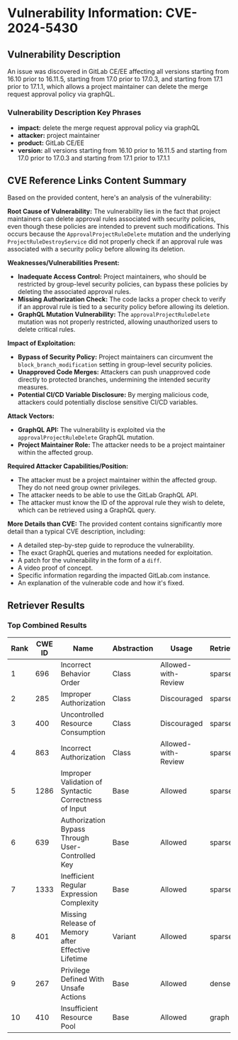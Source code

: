 # Vulnerability Information: CVE-2024-5430

## Vulnerability Description
An issue was discovered in GitLab CE/EE affecting all versions starting from 16.10 prior to 16.11.5, starting from 17.0 prior to 17.0.3, and starting from 17.1 prior to 17.1.1, which allows a project maintainer can delete the merge request approval policy via graphQL.

### Vulnerability Description Key Phrases
- **impact:** delete the merge request approval policy via graphQL
- **attacker:** project maintainer
- **product:** GitLab CE/EE
- **version:** all versions starting from 16.10 prior to 16.11.5 and starting from 17.0 prior to 17.0.3 and starting from 17.1 prior to 17.1.1

## CVE Reference Links Content Summary
Based on the provided content, here's an analysis of the vulnerability:

**Root Cause of Vulnerability:**
The vulnerability lies in the fact that project maintainers can delete approval rules associated with security policies, even though these policies are intended to prevent such modifications. This occurs because the `ApprovalProjectRuleDelete` mutation and the underlying `ProjectRuleDestroyService` did not properly check if an approval rule was associated with a security policy before allowing its deletion.

**Weaknesses/Vulnerabilities Present:**
- **Inadequate Access Control:** Project maintainers, who should be restricted by group-level security policies, can bypass these policies by deleting the associated approval rules.
- **Missing Authorization Check:** The code lacks a proper check to verify if an approval rule is tied to a security policy before allowing its deletion.
- **GraphQL Mutation Vulnerability:** The `approvalProjectRuleDelete` mutation was not properly restricted, allowing unauthorized users to delete critical rules.

**Impact of Exploitation:**
- **Bypass of Security Policy:** Project maintainers can circumvent the `block_branch_modification` setting in group-level security policies.
- **Unapproved Code Merges:** Attackers can push unapproved code directly to protected branches, undermining the intended security measures.
- **Potential CI/CD Variable Disclosure:** By merging malicious code, attackers could potentially disclose sensitive CI/CD variables.

**Attack Vectors:**
- **GraphQL API:** The vulnerability is exploited via the `approvalProjectRuleDelete` GraphQL mutation.
- **Project Maintainer Role:** The attacker needs to be a project maintainer within the affected group.

**Required Attacker Capabilities/Position:**
- The attacker must be a project maintainer within the affected group. They do not need group owner privileges.
- The attacker needs to be able to use the GitLab GraphQL API.
- The attacker must know the ID of the approval rule they wish to delete, which can be retrieved using a GraphQL query.

**More Details than CVE:**
The provided content contains significantly more detail than a typical CVE description, including:
- A detailed step-by-step guide to reproduce the vulnerability.
- The exact GraphQL queries and mutations needed for exploitation.
- A patch for the vulnerability in the form of a `diff`.
- A video proof of concept.
- Specific information regarding the impacted GitLab.com instance.
- An explanation of the vulnerable code and how it's fixed.

## Retriever Results

### Top Combined Results

| Rank | CWE ID | Name | Abstraction | Usage  | Retrievers | Individual Scores |
|------|--------|------|-------------|-------|------------|-------------------|
| 1 | 696 | Incorrect Behavior Order | Class | Allowed-with-Review | sparse | 0.122 |
| 2 | 285 | Improper Authorization | Class | Discouraged | sparse | 0.117 |
| 3 | 400 | Uncontrolled Resource Consumption | Class | Discouraged | sparse | 0.116 |
| 4 | 863 | Incorrect Authorization | Class | Allowed-with-Review | sparse | 0.114 |
| 5 | 1286 | Improper Validation of Syntactic Correctness of Input | Base | Allowed | sparse | 0.103 |
| 6 | 639 | Authorization Bypass Through User-Controlled Key | Base | Allowed | sparse | 0.101 |
| 7 | 1333 | Inefficient Regular Expression Complexity | Base | Allowed | sparse | 0.099 |
| 8 | 401 | Missing Release of Memory after Effective Lifetime | Variant | Allowed | sparse | 0.098 |
| 9 | 267 | Privilege Defined With Unsafe Actions | Base | Allowed | dense | 0.461 |
| 10 | 410 | Insufficient Resource Pool | Base | Allowed | graph | 0.002 |


